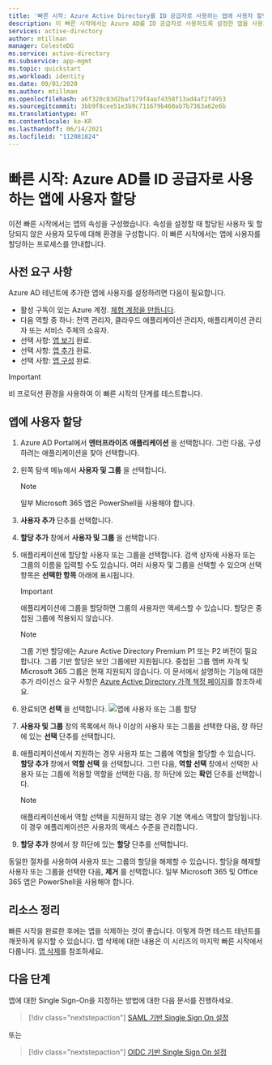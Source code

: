 ```yaml
---
title: '빠른 시작: Azure Active Directory를 ID 공급자로 사용하는 앱에 사용자 할당'
description: 이 빠른 시작에서는 Azure AD를 ID 공급자로 사용하도록 설정한 앱을 사용자가 사용할 수 있도록 허용하는 프로세스를 안내합니다.
services: active-directory
author: mtillman
manager: CelesteDG
ms.service: active-directory
ms.subservice: app-mgmt
ms.topic: quickstart
ms.workload: identity
ms.date: 09/01/2020
ms.author: mtillman
ms.openlocfilehash: a6f320c83d2baf179f4aaf4358f13ad4af2f4953
ms.sourcegitcommit: 3bb9f8cee51e3b9c711679b460ab7b7363a62e6b
ms.translationtype: HT
ms.contentlocale: ko-KR
ms.lasthandoff: 06/14/2021
ms.locfileid: "112081824"
---
```

# <a name="quickstart-assign-users-to-an-app-that-is-using-azure-ad-as-an-identity-provider"></a>빠른 시작: Azure AD를 ID 공급자로 사용하는 앱에 사용자 할당

이전 빠른 시작에서는 앱의 속성을 구성했습니다. 속성을 설정할 때 할당된 사용자 및 할당되지 않은 사용자 모두에 대해 환경을 구성합니다. 이 빠른 시작에서는 앱에 사용자를 할당하는 프로세스를 안내합니다.

## <a name="prerequisites"></a>사전 요구 사항

Azure AD 테넌트에 추가한 앱에 사용자를 설정하려면 다음이 필요합니다.

- 활성 구독이 있는 Azure 계정. [체험 계정을 만듭니다](https://azure.microsoft.com/free/?WT.mc_id=A261C142F).
- 다음 역할 중 하나: 전역 관리자, 클라우드 애플리케이션 관리자, 애플리케이션 관리자 또는 서비스 주체의 소유자.
- 선택 사항: [앱 보기](view-applications-portal.md) 완료.
- 선택 사항: [앱 추가](add-application-portal.md) 완료.
- 선택 사항: [앱 구성](add-application-portal-configure.md) 완료.

>[!IMPORTANT]
>비 프로덕션 환경을 사용하여 이 빠른 시작의 단계를 테스트합니다.

## <a name="assign-users-to-an-app"></a>앱에 사용자 할당
1. Azure AD Portal에서 **엔터프라이즈 애플리케이션** 을 선택합니다. 그런 다음, 구성하려는 애플리케이션을 찾아 선택합니다.
2. 왼쪽 탐색 메뉴에서 **사용자 및 그룹** 을 선택합니다.
   > [!NOTE]
   > 일부 Microsoft 365 앱은 PowerShell을 사용해야 합니다. 
3. **사용자 추가** 단추를 선택합니다.
4. **할당 추가** 창에서 **사용자 및 그룹** 을 선택합니다.
5. 애플리케이션에 할당할 사용자 또는 그룹을 선택합니다. 검색 상자에 사용자 또는 그룹의 이름을 입력할 수도 있습니다. 여러 사용자 및 그룹을 선택할 수 있으며 선택 항목은 **선택한 항목** 아래에 표시됩니다.
    > [!IMPORTANT]
    > 애플리케이션에 그룹을 할당하면 그룹의 사용자만 액세스할 수 있습니다. 할당은 중첩된 그룹에 적용되지 않습니다.

    > [!NOTE]
    > 그룹 기반 할당에는 Azure Active Directory Premium P1 또는 P2 버전이 필요합니다. 그룹 기반 할당은 보안 그룹에만 지원됩니다. 중첩된 그룹 멤버 자격 및 Microsoft 365 그룹은 현재 지원되지 않습니다. 이 문서에서 설명하는 기능에 대한 추가 라이선스 요구 사항은 [Azure Active Directory 가격 책정 페이지](https://azure.microsoft.com/pricing/details/active-directory)를 참조하세요. 
6. 완료되면 **선택** 을 선택합니다.
   ![앱에 사용자 또는 그룹 할당](./media/assign-user-or-group-access-portal/assign-users.png)
7. **사용자 및 그룹** 창의 목록에서 하나 이상의 사용자 또는 그룹을 선택한 다음, 창 하단에 있는 **선택** 단추를 선택합니다.
8. 애플리케이션에서 지원하는 경우 사용자 또는 그룹에 역할을 할당할 수 있습니다. **할당 추가** 창에서 **역할 선택** 을 선택합니다. 그런 다음, **역할 선택** 창에서 선택한 사용자 또는 그룹에 적용할 역할을 선택한 다음, 창 하단에 있는 **확인** 단추를 선택합니다. 
    > [!NOTE]
    > 애플리케이션에서 역할 선택을 지원하지 않는 경우 기본 액세스 역할이 할당됩니다. 이 경우 애플리케이션은 사용자의 액세스 수준을 관리합니다.
9. **할당 추가** 창에서 창 하단에 있는 **할당** 단추를 선택합니다.

동일한 절차를 사용하여 사용자 또는 그룹의 할당을 해제할 수 있습니다. 할당을 해제할 사용자 또는 그룹을 선택한 다음, **제거** 를 선택합니다. 일부 Microsoft 365 및 Office 365 앱은 PowerShell을 사용해야 합니다. 

## <a name="clean-up-resources"></a>리소스 정리

빠른 시작을 완료한 후에는 앱을 삭제하는 것이 좋습니다. 이렇게 하면 테스트 테넌트를 깨끗하게 유지할 수 있습니다. 앱 삭제에 대한 내용은 이 시리즈의 마지막 빠른 시작에서 다룹니다. [앱 삭제](delete-application-portal.md)를 참조하세요.

## <a name="next-steps"></a>다음 단계

앱에 대한 Single Sign-On을 지정하는 방법에 대한 다음 문서를 진행하세요.
> [!div class="nextstepaction"]
> [SAML 기반 Single Sign On 설정](add-application-portal-setup-sso.md)

또는

> [!div class="nextstepaction"]
> [OIDC 기반 Single Sign On 설정](add-application-portal-setup-oidc-sso.md)

